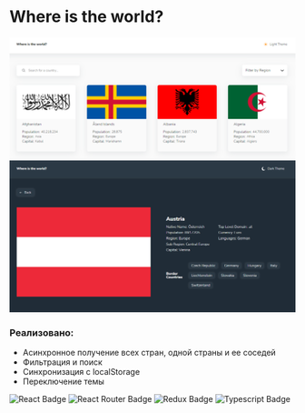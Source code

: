 # Where is the world?

![readme.png](src/assets/images/readme.png)
![readme1.png](src/assets/images/readme1.png)

### Реализовано: 
* Асинхронное получение всех стран, одной страны и ее соседей
* Фильтрация и поиск
* Синхронизация с localStorage
* Переключение темы

<div id="badges">
  <img src="https://img.shields.io/badge/React-20232a?logo=react&logoColor=61DAFB&style=for-the-badge" alt="React Badge"/>
  <img src="https://img.shields.io/badge/React_Router-CA4245?style=for-the-badge&logo=react-router&logoColor=white" alt="React Router Badge"/>
  <img src="https://img.shields.io/badge/Redux_Toolkit-593d88?style=for-the-badge&logo=redux&logoColor=white" alt="Redux Badge"/>
  <img src="https://img.shields.io/badge/Typescript-007ACC?style=for-the-badge&logo=typescript&logoColor=white" alt="Typescript Badge"/>
</div>